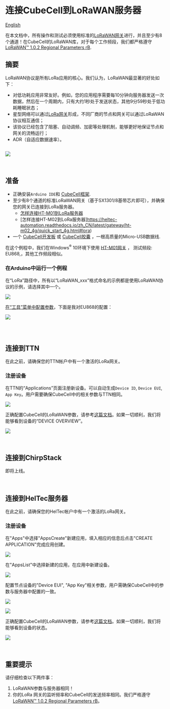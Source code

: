 # 连接CubeCell到LoRaWAN服务器
[English](https://heltec-automation-docs.readthedocs.io/en/latest/cubecell/lorawan/connect_to_gateway.html)

在本文档中，所有操作和测试必须使用标准的[LoRaWAN网关](https://heltec.org/proudct_center/lora/lora-gateway/)进行，并且至少有8个通道！在CubeCell的LoRaWAN库，对于每个工作频段，我们都严格遵守[LoRaWAN™ 1.0.2 Regional Parameters rB](https://resource.heltec.cn/download/LoRaWANRegionalParametersv1.0.2_final_1944_1.pdf).

## 摘要

LoRaWAN协议是所有LoRa应用的核心。我们认为，LoRaWAN最显著的好处如下：

- 对低功耗应用非常友好。例如，您的应用程序需要每10分钟向服务器发送一次数据，然后在一个周期内，只有大约1秒处于发送状态，其他9分59秒处于低功耗睡眠状态；
- 星型网络可以通过[LoRa网关](https://heltec.org/proudct_center/lora/lora-gateway/)形成，不同厂商的节点和网关可以通过LoRaWAN协议相互通信；
- 该协议已经包含了阻塞、自动调频、加密等处理机制，能够更好地保证节点和网关的流畅运行；
- ADR（自适应数据速率）。

``` Tip:: CubeCell LoRaWAN库是从v4.3.2版本的LoRaMac-node迁移而来的。

```

![](img/connect_to_server/01.png)

&nbsp;

## 准备

- 正确安装`Arduino IDE`和 [CubeCell框架](https://heltec-automation.readthedocs.io/zh_CN/latest/cubecell/quick_start.html).
- 至少有8个通道的标准LoRaWAN网关（基于SX1301/8基带芯片即可），并确保您的网关已连接到LoRa服务器。
  - [怎样连接HT-M01到LoRa服务器](https://heltec-automation.readthedocs.io/zh_CN/latest/gateway/ht-m01/connect_to_server.html)
  - [怎样连接HT-M02到LoRa服务器]https://heltec-automation.readthedocs.io/zh_CN/latest/gateway/ht-m02_4g/quick_start_4g.html#lora)
- 一个 [CubeCell开发板](https://heltec.org/project/htcc-ab01/) 或 [CubeCell胶囊](https://heltec.org/project/htcc-ac01/) ，一根高质量的Micro-USB数据线.

在这个例程中，我们在Windows<sup>®</sup> 10环境下使用 [HT-M01网关](https://heltec.org/project/ht-m01/) ， 测试频段: EU868,，其他工作频段相似。

### 在Arduino中运行一个例程

在“LoRa”路径中，所有以“LoRaWAN_xxx”格式命名的示例都是使用LoRaWAN协议的示例，请选择其中一个。

![](img/connect_to_server/04.png)

[在“工具”菜单中配置参数](https://heltec-automation.readthedocs.io/zh_CN/latest/cubecell/quick_start.html#id4)，下面是我对EU868的配置：

![](img/connect_to_server/03.png)

``` Note:: “工具”菜单的配置必须与LoRa服务器中的配置匹配。例如，如果CubeCell使用OTAA，则LoRa服务器必须为相关设备启用OTAA。

```

&nbsp;

## 连接到TTN

在此之前，请确保您的TTN帐户中有一个激活的LoRa网关。

### 注册设备

在TTN的“Applications”页面注册新设备。可以自动生成`Device ID`, `Device EUI`, `App Key`。用户需要确保CubeCell中的相关参数与TTN相同。

![](img/connect_to_server/02.png)

正确配置CubeCell的LoRaWAN参数，请参考[这篇文档](https://heltec-automation.readthedocs.io/zh_CN/latest/cubecell/lorawan/config_parameter.html)。如果一切顺利，我们将能够看到设备的“DEVICE OVERVIEW”。

![](img/connect_to_server/10.png)

&nbsp;

## 连接到ChirpStack

即将上线。

&nbsp;

## 连接到HelTec服务器

在此之前，请确保您的HelTec帐户中有一个激活的LoRa网关。

### 注册设备

在"Apps"中选择"AppsCreate"新建应用，填入相应的信息后点击"CREATE APPLICATION"完成应用创建。

![](img/connect_to_server/11.png)

在"AppsList"中选择新建的应用，在应用中新建设备。

![](img/connect_to_server/12.png)

配置节点设备的"Device EUI", "App Key"相关参数，用户需确保CubeCell中的参数与服务器中配置的一致。

![](img/connect_to_server/13.png)

![](img/connect_to_server/14.png)

正确配置CubeCell的LoRaWAN参数，请参考[这篇文档](https://heltec-automation.readthedocs.io/zh_CN/latest/cubecell/lorawan/config_parameter.html)。如果一切顺利，我们将能够看到设备的状态。

![](img/connect_to_server/15.png)

&nbsp;

## 重要提示

请仔细检查以下两件事：

1. LoRaWAN参数与服务器相同！
2. 你的LoRa 网关的监听频率和CubeCell的发送频率相同。我们严格遵守[LoRaWAN™ 1.0.2 Regional Parameters rB](https://resource.heltec.cn/download/LoRaWANRegionalParametersv1.0.2_final_1944_1.pdf)。